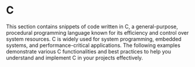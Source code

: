 # C

This section contains snippets of code written in C, a general-purpose, procedural programming language known for its efficiency and control over system resources. C is widely used for system programming, embedded systems, and performance-critical applications. The following examples demonstrate various C functionalities and best practices to help you understand and implement C in your projects effectively.